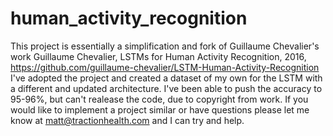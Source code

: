 # human_activity_recognition
This project is essentially a simplification and fork of Guillaume Chevalier's work
Guillaume Chevalier, LSTMs for Human Activity Recognition, 2016, https://github.com/guillaume-chevalier/LSTM-Human-Activity-Recognition
I've adopted the project and created a dataset of my own for the LSTM with a different and updated architecture.
I've been able to push the accuracy to 95-96%, but can't realease the code, due to copyright from work. If you would like to implement a project similar or have questions please let me know at matt@tractionhealth.com and I can try and help.
